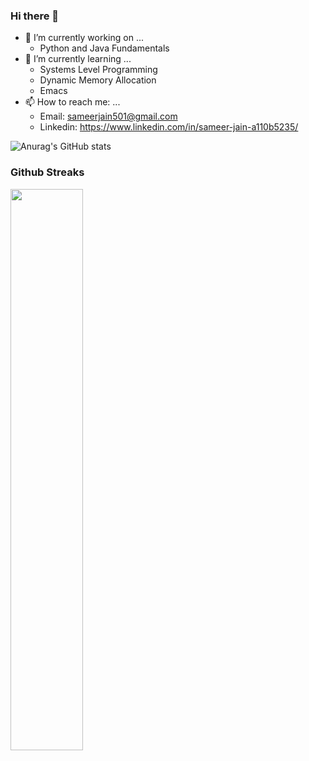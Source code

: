 ### Hi there 👋
- 🔭 I’m currently working on ...
  - Python and Java Fundamentals
- 🌱 I’m currently learning ...
  - Systems Level Programming
  - Dynamic Memory Allocation
  - Emacs 
- 📫 How to reach me: ...
  - Email: sameerjain501@gmail.com
  - Linkedin: https://www.linkedin.com/in/sameer-jain-a110b5235/
 

![Anurag's GitHub stats](https://github-readme-stats.vercel.app/api?username=SameerJain&show_icons=true&theme=tokyonight)
### Github Streaks
<img src="https://github-readme-streak-stats.herokuapp.com/?user=SameerJain&theme=tokyonight" width="48%" >
<!--
**SameerJain/SameerJain** is a ✨ _special_ ✨ repository because its `README.md` (this file) appears on your GitHub profile.

Here are some ideas to get you started:

- 
- 
- 👯 I’m looking to collaborate on ...
- 🤔 I’m looking for help with ...
- 💬 Ask me about ...

- 😄 Pronouns: ...
- ⚡ Fun fact: ...
-->
